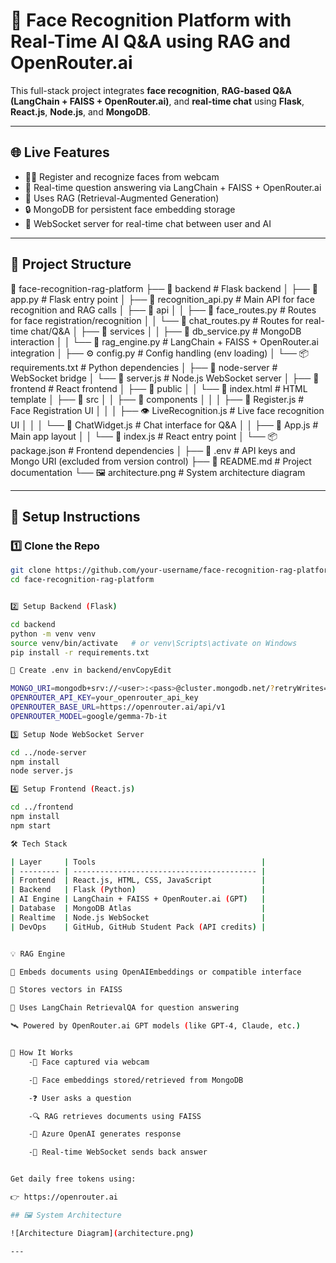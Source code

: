 # 🧠 Face Recognition Platform with Real-Time AI Q&A using RAG and OpenRouter.ai

This full-stack project integrates **face recognition**, **RAG-based Q&A (LangChain + FAISS + OpenRouter.ai)**, and **real-time chat** using **Flask**, **React.js**, **Node.js**, and **MongoDB**.

---

## 🌐 Live Features

- 🧑‍💻 Register and recognize faces from webcam
- 🤖 Real-time question answering via LangChain + FAISS + OpenRouter.ai
- 🧠 Uses RAG (Retrieval-Augmented Generation)
- 🔒 MongoDB for persistent face embedding storage
- 🔌 WebSocket server for real-time chat between user and AI

---

## 📁 Project Structure

📁 face-recognition-rag-platform
├── 📁 backend                          # Flask backend
│   ├── 📝 app.py                       # Flask entry point
│   ├── 📝 recognition_api.py          # Main API for face recognition and RAG calls
│   ├── 📁 api
│   │   ├── 📝 face_routes.py          # Routes for face registration/recognition
│   │   └── 💬 chat_routes.py          # Routes for real-time chat/Q&A
│   ├── 📁 services
│   │   ├── 📝 db_service.py           # MongoDB interaction
│   │   └── 🧠 rag_engine.py           # LangChain + FAISS + OpenRouter.ai integration
│   ├── ⚙️ config.py                   # Config handling (env loading)
│   └── 📦 requirements.txt            # Python dependencies
│
├── 📁 node-server                     # WebSocket bridge
│   └── 📝 server.js                   # Node.js WebSocket server
│
├── 📁 frontend                        # React frontend
│   ├── 📁 public
│   │   └── 📝 index.html              # HTML template
│   ├── 📁 src
│   │   ├── 📁 components
│   │   │   ├── 🧑 Register.js         # Face Registration UI
│   │   │   ├── 👁️ LiveRecognition.js # Live face recognition UI
│   │   │   └── 💬 ChatWidget.js      # Chat interface for Q&A
│   │   ├── 🧩 App.js                 # Main app layout
│   │   └── 📍 index.js               # React entry point
│   └── 📦 package.json               # Frontend dependencies
│
├── 🔐 .env                            # API keys and Mongo URI (excluded from version control)
├── 📘 README.md                       # Project documentation
└── 🖼️ architecture.png               # System architecture diagram

---

## 🚀 Setup Instructions

### 1️⃣ Clone the Repo

```bash
git clone https://github.com/your-username/face-recognition-rag-platform.git
cd face-recognition-rag-platform


2️⃣ Setup Backend (Flask)

cd backend
python -m venv venv
source venv/bin/activate   # or venv\Scripts\activate on Windows
pip install -r requirements.txt

🔐 Create .env in backend/envCopyEdit

MONGO_URI=mongodb+srv://<user>:<pass>@cluster.mongodb.net/?retryWrites=true&w=majority
OPENROUTER_API_KEY=your_openrouter_api_key
OPENROUTER_BASE_URL=https://openrouter.ai/api/v1
OPENROUTER_MODEL=google/gemma-7b-it

3️⃣ Setup Node WebSocket Server

cd ../node-server
npm install
node server.js

4️⃣ Setup Frontend (React.js)

cd ../frontend
npm install
npm start

🛠️ Tech Stack

| Layer     | Tools                                     |
| --------- | ----------------------------------------- |
| Frontend  | React.js, HTML, CSS, JavaScript           |
| Backend   | Flask (Python)                            |
| AI Engine | LangChain + FAISS + OpenRouter.ai (GPT)   |
| Database  | MongoDB Atlas                             |
| Realtime  | Node.js WebSocket                         |
| DevOps    | GitHub, GitHub Student Pack (API credits) |


💡 RAG Engine

📌 Embeds documents using OpenAIEmbeddings or compatible interface

📁 Stores vectors in FAISS

🧠 Uses LangChain RetrievalQA for question answering

🛰️ Powered by OpenRouter.ai GPT models (like GPT-4, Claude, etc.)


🧠 How It Works
    -📸 Face captured via webcam

    -🔐 Face embeddings stored/retrieved from MongoDB

    -❓ User asks a question

    -🔍 RAG retrieves documents using FAISS

    -🧠 Azure OpenAI generates response

    -💬 Real-time WebSocket sends back answer


Get daily free tokens using:

👉 https://openrouter.ai

## 🖼️ System Architecture

![Architecture Diagram](architecture.png)

---
